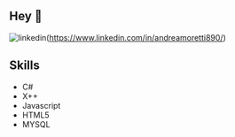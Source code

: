 ## Hey 👋

<!--
**andreamoretti890/andreamoretti890** is a ✨ _special_ ✨ repository because its `README.md` (this file) appears on your GitHub profile.

Here are some ideas to get you started:

- 🔭 I’m currently working on ...
- 🌱 I’m currently learning ...
- 👯 I’m looking to collaborate on ...
- 🤔 I’m looking for help with ...
- 💬 Ask me about ...
- 📫 How to reach me: ...
- 😄 Pronouns: ...
- ⚡ Fun fact: ...
-->



![linkedin](https://github.com/andreamoretti890/andreamoretti890/assets/44377681/d0d57251-a9c3-4a6f-a5c0-b5ea9da9d2b7)(https://www.linkedin.com/in/andreamoretti890/)

## Skills

* C#
* X++
* Javascript
* HTML5
* MYSQL

